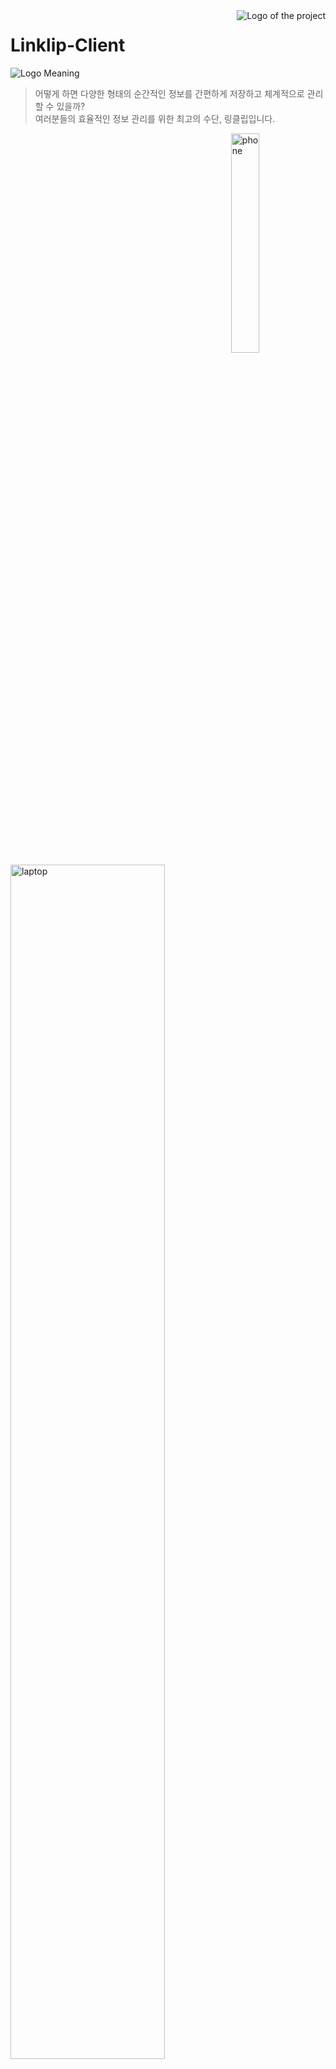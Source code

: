 <img src="./public/icons/favicon.ico" alt="Logo of the project" align="right">

# Linklip-Client 

<img src="https://user-images.githubusercontent.com/55964775/192938922-bf48a171-b361-42ae-bf31-4ae7877110ee.png" align="center" alt="Logo Meaning">

<br>

> 어떻게 하면 다양한 형태의 순간적인 정보를 간편하게 저장하고 체계적으로 관리할 수 있을까? <br>
> 여러분들의 효율적인 정보 관리를 위한 최고의 수단, 링클립입니다.


<img src="https://user-images.githubusercontent.com/55964775/210127124-36243497-09a9-4a7b-a8a4-c407f218e15a.png" align="right" width="30%" alt="phone">

<img src="https://user-images.githubusercontent.com/55964775/210127149-db13dae2-2a36-4203-a06e-5631b8d15ef0.png" align="center" width="70%" alt="laptop">

![Frame 93](https://user-images.githubusercontent.com/55964775/212297791-f604a00e-e705-4163-a0aa-512ff0f74196.png)
![Frame 94](https://user-images.githubusercontent.com/55964775/212297808-3af9b22b-5cbb-4a12-966d-c5b6430cd113.png)
![Frame 95](https://user-images.githubusercontent.com/55964775/212297815-1c551185-2371-42df-bf3c-345a44cfbeae.png)
![Frame 96](https://user-images.githubusercontent.com/55964775/212297826-ce3f0c04-53bc-4e91-ad51-8c897b6a3e71.png)
![Frame 98](https://user-images.githubusercontent.com/55964775/212297832-6f0a4b8f-4601-44cc-bba6-1bf486530c45.png)
![Frame 97](https://user-images.githubusercontent.com/55964775/212297829-b68ef8d3-564b-449d-b8f0-8ec84118ddac.png)

## Quick Start
### Prerequisites
- Make sure your NodeJS and yarn versions are up to date


### Download
- [Download the latest version](https://github.com/SoftwareMaestro-LinkLip/LinkLip-Client/archive/refs/heads/develop.zip)

or

- Clone the **repository**
```bash
$ git clone https://github.com/SoftwareMaestro-LinkLip/LinkLip-Client.git
```

### Installation

```bash
$ yarn install
```

### Basic Usage
- start server
```bash
$ yarn dev
```

- Navigate to [http://localhost:3000](http://localhost:3000)

<br />

## Developing
### Built With
- React
- React Router
- TypeScript
- Tailwind CSS
- AWS Amplify
- PWA

### Prerequisites
- Install editor `Visual Studio Code` or `WebStorm`
- Install `ESLint`, `Prettier` extensions(plugins) in the editor.
  - `ESLint`: https://marketplace.visualstudio.com/items?itemName=dbaeumer.vscode-eslint
  - `Prettier`: https://marketplace.visualstudio.com/items?itemName=esbenp.prettier-vscode
- Turn the `formatOnSave` option on.
- Make sure your `NodeJS` and `yarn` versions are up to date

### Setting up Dev
```bash
$ git clone https://github.com/SoftwareMaestro-LinkLip/LinkLip-Client.git
$ cd LinkLip-Client
$ yarn install
```

### Deploying / Publishing
- Make pull request to main branch and merge it.
- Check building success in AWS Amplify.

<br />

## Directory Structure

    linklip-client
    ├── public/             # static files
    │   ├── icons/          # icon images for mobile
    │   ├── manifest.json
    │   └── sw.js
    │
    ├── src/                # project root
    │   ├── assets/         
    │   │   ├── css/        # css/scss styles
    │   │   └── images/     # images, icons, etc.
    │   │
    │   ├── hooks/          # custom hooks
    │   ├── pages/          # application views
    │   ├── partials/       # components
    │   ├── stores/         # atoms, selectors for Recoil
    │   ├── typings/        # types for typescript
    │   ├── utils/          # utilities
    │   ├── App.tsx
    │   ├── ...
    │   └── main.tsx
    │
    ├── env
    ├── env.production
    ├── index.html
    ├── pakage.json
    ├── ...
    └── yarn.lock

<br />

